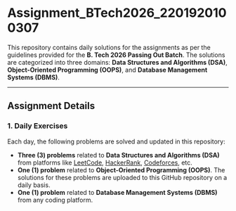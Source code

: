 # Assignment_BTech2026_2201920100307

This repository contains daily solutions for the assignments as per the guidelines provided for the **B. Tech 2026 Passing Out Batch**. The solutions are categorized into three domains: **Data Structures and Algorithms (DSA)**, **Object-Oriented Programming (OOPS)**, and **Database Management Systems (DBMS)**.  

---

## Assignment Details

### 1. **Daily Exercises**
Each day, the following problems are solved and updated in this repository:
- **Three (3) problems** related to **Data Structures and Algorithms (DSA)** from platforms like [LeetCode](https://leetcode.com/), [HackerRank](https://www.hackerrank.com/), [Codeforces](https://codeforces.com/), etc.
- **One (1) problem** related to **Object-Oriented Programming (OOPS)**. The solutions for these problems are uploaded to this GitHub repository on a daily basis.
- **One (1) problem** related to **Database Management Systems (DBMS)** from any coding platform.
  

